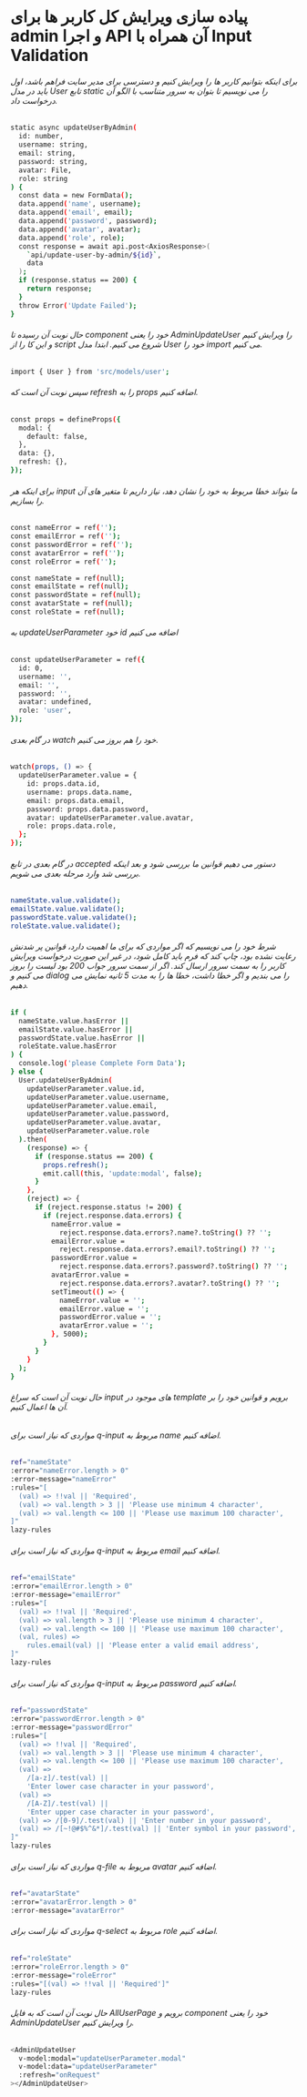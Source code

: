 # پیاده سازی ویرایش کل کاربر ها برای admin و اجرا API آن همراه با Input Validation


###### برای اینکه بتوانیم کاربر ها را ویرایش کنیم و دسترسی برای مدیر سایت فراهم باشد، اول باید در مدل User تابع static را می نویسیم تا بتوان به سرور متناسب با الگو آن درخواست داد.
```bash
static async updateUserByAdmin(
  id: number,
  username: string,
  email: string,
  password: string,
  avatar: File,
  role: string
) {
  const data = new FormData();
  data.append('name', username);
  data.append('email', email);
  data.append('password', password);
  data.append('avatar', avatar);
  data.append('role', role);
  const response = await api.post<AxiosResponse>(
    `api/update-user-by-admin/${id}`,
    data
  );
  if (response.status == 200) {
    return response;
  }
  throw Error('Update Failed');
}
```
###### حال نوبت آن رسیده تا component خود را یعنی AdminUpdateUser را ویرایش کنیم و این کا را از script شروع می کنیم. ابتدا مدل User خود را import می کنیم.
```bash
import { User } from 'src/models/user';
```
###### سپس نوبت آن است که refresh را به props اضافه کنیم.
```bash
const props = defineProps({
  modal: {
    default: false,
  },
  data: {},
  refresh: {},
});
```
###### برای اینکه هر input ما بتواند خطا مربوط به خود را نشان دهد، نیاز داریم تا متغیر های آن را بسازیم.
```bash
const nameError = ref('');
const emailError = ref('');
const passwordError = ref('');
const avatarError = ref('');
const roleError = ref('');

const nameState = ref(null);
const emailState = ref(null);
const passwordState = ref(null);
const avatarState = ref(null);
const roleState = ref(null);
```
###### به updateUserParameter خود id اضافه می کنیم
```bash
const updateUserParameter = ref({
  id: 0,
  username: '',
  email: '',
  password: '',
  avatar: undefined,
  role: 'user',
});
```
###### در گام بعدی watch خود را هم بروز می کنیم.
```bash
watch(props, () => {
  updateUserParameter.value = {
    id: props.data.id,
    username: props.data.name,
    email: props.data.email,
    password: props.data.password,
    avatar: updateUserParameter.value.avatar,
    role: props.data.role,
  };
});
```
###### در گام بعدی در تابع accepted دستور می دهیم قوانین ما بررسی شود و بعد اینکه بررسی شد وارد مرحله بعدی می شویم.
```bash
nameState.value.validate();
emailState.value.validate();
passwordState.value.validate();
roleState.value.validate();
```
###### شرط خود را می نویسیم که اگر مواردی که برای ما اهمیت دارد، قوانین پر شدنش رعایت نشده بود، چاپ کند که فرم باید کامل شود، در غیر این صورت درخواست ویرایش کاربر را به سمت سرور ارسال کند. اگر از سمت سرور جواب 200 بود لیست را بروز می کنیم و dialog را می بندیم و اگر خطا داشت، خطا ها را به مدت 5 ثانیه نمایش می دهیم.

```bash
if (
  nameState.value.hasError ||
  emailState.value.hasError ||
  passwordState.value.hasError ||
  roleState.value.hasError
) {
  console.log('please Complete Form Data');
} else {
  User.updateUserByAdmin(
    updateUserParameter.value.id,
    updateUserParameter.value.username,
    updateUserParameter.value.email,
    updateUserParameter.value.password,
    updateUserParameter.value.avatar,
    updateUserParameter.value.role
  ).then(
    (response) => {
      if (response.status == 200) {
        props.refresh();
        emit.call(this, 'update:modal', false);
      }
    },
    (reject) => {
      if (reject.response.status != 200) {
        if (reject.response.data.errors) {
          nameError.value =
            reject.response.data.errors?.name?.toString() ?? '';
          emailError.value =
            reject.response.data.errors?.email?.toString() ?? '';
          passwordError.value =
            reject.response.data.errors?.password?.toString() ?? '';
          avatarError.value =
            reject.response.data.errors?.avatar?.toString() ?? '';
          setTimeout(() => {
            nameError.value = '';
            emailError.value = '';
            passwordError.value = '';
            avatarError.value = '';
          }, 5000);
        }
      }
    }
  );
}
```
###### حال نوبت آن است که سراغ input های موجود در template برویم و قوانین خود را بر آن ها اعمال کنیم.

###### مواردی که نیاز است برای q-input مربوط به name اضافه کنیم.
```bash
ref="nameState"
:error="nameError.length > 0"
:error-message="nameError"
:rules="[
  (val) => !!val || 'Required',
  (val) => val.length > 3 || 'Please use minimum 4 character',
  (val) => val.length <= 100 || 'Please use maximum 100 character',
]"
lazy-rules
```

###### مواردی که نیاز است برای q-input مربوط به email اضافه کنیم.
```bash
ref="emailState"
:error="emailError.length > 0"
:error-message="emailError"
:rules="[
  (val) => !!val || 'Required',
  (val) => val.length > 3 || 'Please use minimum 4 character',
  (val) => val.length <= 100 || 'Please use maximum 100 character',
  (val, rules) =>
    rules.email(val) || 'Please enter a valid email address',
]"
lazy-rules
```

###### مواردی که نیاز است برای q-input مربوط به password اضافه کنیم.
```bash
ref="passwordState"
:error="passwordError.length > 0"
:error-message="passwordError"
:rules="[
  (val) => !!val || 'Required',
  (val) => val.length > 3 || 'Please use minimum 4 character',
  (val) => val.length <= 100 || 'Please use maximum 100 character',
  (val) =>
    /[a-z]/.test(val) ||
    'Enter lower case character in your password',
  (val) =>
    /[A-Z]/.test(val) ||
    'Enter upper case character in your password',
  (val) => /[0-9]/.test(val) || 'Enter number in your password',
  (val) => /[~!@#$%^&*]/.test(val) || 'Enter symbol in your password',
]"
lazy-rules
```

###### مواردی که نیاز است برای q-file مربوط به avatar اضافه کنیم.
```bash
ref="avatarState"
:error="avatarError.length > 0"
:error-message="avatarError"
```

###### مواردی که نیاز است برای q-select مربوط به role اضافه کنیم.
```bash
ref="roleState"
:error="roleError.length > 0"
:error-message="roleError"
:rules="[(val) => !!val || 'Required']"
lazy-rules
```


###### حال نوبت آن است که به فایل AllUserPage برویم و component خود را یعنی AdminUpdateUser را ویرایش کنیم.

```bash
<AdminUpdateUser
  v-model:modal="updateUserParameter.modal"
  v-model:data="updateUserParameter"
  :refresh="onRequest"
></AdminUpdateUser>
```




